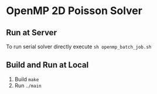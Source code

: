 # OpenMP 2D Poisson Solver

## Run at Server
To run serial solver directly execute 
```sh openmp_batch_job.sh```

## Build and Run at Local
1. Build
```make ```
2. Run
```./main```
